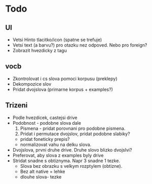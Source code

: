 # Todo

## UI
- Vetsi Hinto tlacitko/icon (spatne se trefuje)
- Vetsi text (a barvu?) pro otazku nez odpoved. Nebo pro foreign?
- Zobrazit hvezdicky z tagu

## vocb

- Zkontrolovat i cs slova pomoci korpusu (preklepy)
- Dekompozice slov
- Pridat dvojslova (primarne korpus + examples?)

## Trizeni
- Podle hvezdicek, castejsi drive
- Podobnost - podobne slova dale
  1. Pismena - pridat porovnani pro podobne pismena. 
  2. Pridat i permutace dvojslov, pridat podobne slabiky?
  - pridat foneticky prepis?
  - normalizovat vahu na delku slova.
- Dvojslova, prvni druhe drive. Druhe slovo blizko dvojslvi? 
- Preferovat, aby slova z examples byly drive
- Stridat snadne s obtiznyma. Napr 3 snadne 1 tezke.
   - Slova bez obrazku s velkym rozptylem (obtizne). 
   - Bez alt native = lehke
   - dlouhe slova- tezke
